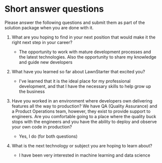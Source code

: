 # Short answer questions

Please answer the following questions and submit them as part of the solution package when you are done with it.

1. What are you hoping to find in your next position that would make it the right next step in your career?
   - The opportunity to work with mature development processes and the latest technologies. Also the opportunity to share my knowledge and guide new developers

3. What have you learned so far about LawnStarter that excited you?
   - I've learned that it is the ideal place for my professional development, and that I have the necessary skills to help grow up the business

4. Have you worked in an environment where developers own delivering features all the way to production? We have QA (Quality Assurance) and a Product Operations team, however, they exist to provide support to engineers. Are you comfortable going to a place where the quality buck stops with the engineers and you have the ability to deploy and observe your own code in production?
   - Yes, I do (for both questions)

6. What is the next technology or subject you are hoping to learn about?
   - I have been very interested in machine learning and data science